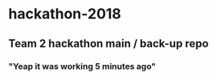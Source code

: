 # hackathon-2018

## Team 2 hackathon main / back-up repo

### "Yeap it was working 5 minutes ago"


